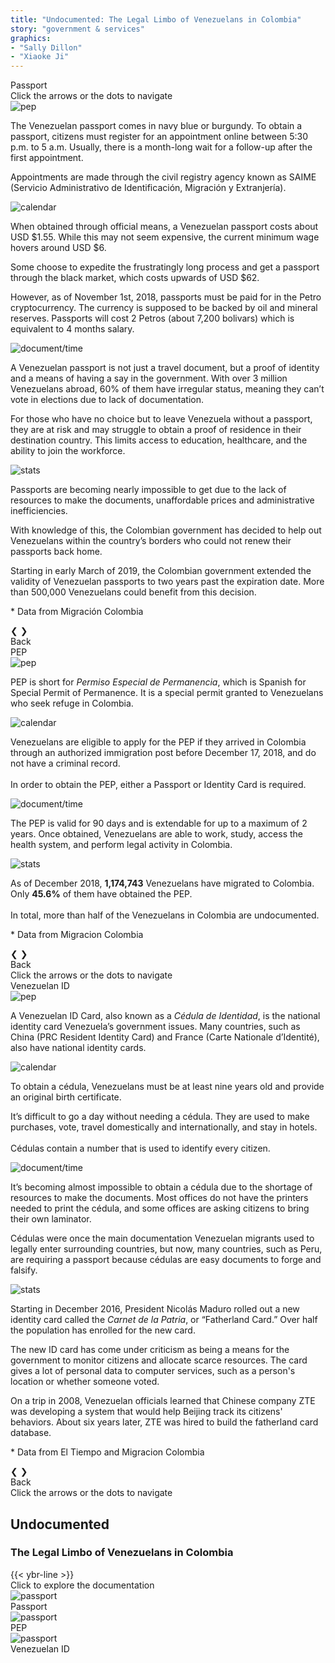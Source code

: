 ```yaml
---
title: "Undocumented: The Legal Limbo of Venezuelans in Colombia"
story: "government & services"
graphics:
- "Sally Dillon"
- "Xiaoke Ji"
---
```

<div class="divider"></div>
<section class="interactive">
  <div class="interactive__body" id="interactive__gov-undocumented">
    <!-- content for passport-->
    <div class="information-body" id="passport-body">
      <div class="information-body-r1" id="passport-body-top">
        <div class="information-title">Passport</div>
        <div class="information-body-r3 bottom-text" id="passport-body-bottom">
          Click the arrows or the dots to navigate
        </div>
      </div>
      <!-- slideshow goes here -->
      <div class="information-body-r2">
        <div class="slideshow-container">
          <!-- first slide -->
          <div class="mySlides-passport fade">
            <div class="slide-image">
              <img class="slide-img-passport slide-img" src="assets/passport.svg" alt="pep">
              <div class="slide-txt">
                <p>The Venezuelan passport comes in navy blue or burgundy. To obtain a passport, citizens must register
                  for an appointment online between 5:30 p.m. to 5 a.m. Usually, there is a month-long wait for a
                  follow-up
                  after the first appointment. </p>
                <p>Appointments are made through the civil registry agency known as SAIME (Servicio Administrativo de
                  Identificación, Migración y Extranjería). </p>
              </div>
            </div>
          </div>
          <!-- second slide -->
          <div class="mySlides-passport fade">
            <div class="slide-image">
              <img class="slide-img-passport-slide2 slide-img" src="assets/passport-slide2.svg" alt="calendar">
              <div class="slide-txt">
                <p>When obtained through official means, a Venezuelan passport costs about USD $1.55. While this may not
                  seem expensive, the current minimum wage hovers around USD $6. </p>
                <p>Some choose to expedite the frustratingly long process and get a passport through the black market,
                  which costs upwards of USD $62.</p>
                <p>However, as of November 1st, 2018, passports must be paid for in the Petro cryptocurrency. The
                  currency
                  is supposed to be backed by oil and mineral reserves. Passports will cost 2 Petros (about 7,200
                  bolivars) which is equivalent to 4 months salary. </p>
              </div>
            </div>
          </div>
          <div class="mySlides-passport fade">
            <div class="slide-image">
              <img class="slide-img-doc slide-img" src="assets/passport-slide3.svg" alt="document/time">
              <div class="slide-txt">
                <p>
                  A Venezuelan passport is not just a travel document, but a proof of identity and a means of having a
                  say in the government. With over 3 million Venezuelans abroad, 60% of them have irregular status,
                  meaning they can’t vote in elections due to lack of documentation.
                </p>
                <p>
                  For those who have no choice but to leave Venezuela without a passport, they are at risk and may
                  struggle to obtain a proof of residence in their destination country. This limits access to education,
                  healthcare, and the ability to join the workforce.
                </p>
              </div>
            </div>
          </div>
          <div class="mySlides-passport fade">
            <div class="slide-image slide-img-expiration">
              <img class="slide-img-stats slide-img " src="assets/expiration date.svg" alt="stats">
              <div class="slide-txt">
                <p>Passports are becoming nearly impossible to get due to the lack of resources to make the documents,
                  unaffordable prices and administrative inefficiencies. </p>
                <p>With knowledge of this, the Colombian government has decided to help out Venezuelans within the
                  country’s borders who could not renew their passports back home.</p>
                <p>Starting in early March of 2019, the Colombian government extended the validity of Venezuelan
                  passports
                  to two years past the expiration date. More than 500,000 Venezuelans could benefit from this decision.
                </p>
                <p class="sources">* Data from Migración Colombia</p>
              </div>
            </div>
          </div>
          <!-- slideshow buttons -->
          <div class="slideshow-buttons flex" id="passport-slide-buttons">
            <a class="prev" onclick="plusSlidesPassport(-1)">&#10094;</a>
            <a class="next" onclick="plusSlidesPassport(1)">&#10095;</a>
          </div>
        </div>
        <div class="back-button-row flex">
          <div class="back-button" id="passport-button">Back</div>
        </div>
        <div style="text-align:center">
          <span class="dot-passport" onclick="currentSlidePassport(1)"></span>
          <span class="dot-passport" onclick="currentSlidePassport(2)"></span>
          <span class="dot-passport" onclick="currentSlidePassport(3)"></span>
          <span class="dot-passport" onclick="currentSlidePassport(4)"></span>
        </div>
      </div>
      <!-- bottom caption -->
    </div>
    <!-- end of content for passport -->
    <!-- content for pep-->
    <div class="information-body" id="PEP-body">
      <div class="information-body-r1" id="pep-body-top">
        <div class="information-title border-blue">PEP</div>
      </div>
      <!-- slideshow goes here -->
      <div class="information-body-r2">
        <div class="slideshow-container">
          <!-- first slide -->
          <div class="mySlides fade">
            <div class="slide-image slide-image-pep">
              <img class="slide-img-pep slide-img" src="assets/pep.svg" alt="pep">
              <div class="slide-txt">
                <p>PEP is short for <em>Permiso Especial de Permanencia</em>, which is Spanish for Special Permit of
                  Permanence. It is a special permit granted to Venezuelans who seek refuge in Colombia.</p>
              </div>
            </div>
          </div>
          <!-- second slide -->
          <div class="mySlides fade">
            <div class="slide-image">
              <img class="slide-img-calendar slide-img" src="assets/calendar.svg" alt="calendar">
              <div class="slide-txt">
                <p>
                  Venezuelans are eligible to apply for the PEP if they arrived in Colombia through an authorized
                  immigration post before December 17, 2018, and do not have a criminal record.
                <br><br>In order to obtain the PEP, either a Passport or Identity Card is required.</p>
              </div>
            </div>
          </div>
          <div class="mySlides fade">
            <div class="slide-image">
              <img class="slide-img-doc slide-img" src="assets/doc.svg" alt="document/time">
              <div class="slide-txt">
                <p>
                  The PEP is valid for 90 days and is extendable for up to a maximum of 2 years. Once obtained,
                  Venezuelans are able to work, study, access the health system, and perform legal activity in Colombia.
                </p>
              </div>
            </div>
          </div>
          <div class="mySlides fade">
            <div class="slide-image ">
              <img class="slide-img-stats slide-img" src="assets/stats.svg" alt="stats">
              <div class="slide-txt">
                <p>As of December 2018, <strong>1,174,743</strong> Venezuelans have migrated to Colombia. Only
                  <strong>45.6%</strong> of them have obtained the PEP.<br><br>
                In total, more than half of the Venezuelans in Colombia are undocumented.</p>
                <p class="sources">* Data from Migracion Colombia</p>
              </div>
            </div>
          </div>
          <!-- slideshow buttons -->
          <div class="slideshow-buttons flex" id="pep-slide-buttons">
            <a class="prev" onclick="plusSlides(-1)">&#10094;</a>
            <a class="next" onclick="plusSlides(1)">&#10095;</a>
          </div>
        </div>
        <div class="back-button-row flex">
          <div class="back-button" id="PEP-button">Back</div>
        </div>
        <div style="text-align:center">
          <span class="dot" onclick="currentSlide(1)"></span>
          <span class="dot" onclick="currentSlide(2)"></span>
          <span class="dot" onclick="currentSlide(3)"></span>
          <span class="dot" onclick="currentSlide(4)"></span>
        </div>
      </div>
      <!-- bottom caption -->
      <div class="information-body-r3 bottom-text" id="pep-body-bottom">
        Click the arrows or the dots to navigate
      </div>
    </div>
    <!-- end of content for pep -->
    <!-- contont for National id -->
    <div class="information-body" id="ID-body">
      <div class="information-body-r1" id="ID-body-top">
        <div class="information-title border-red">Venezuelan ID</div>
      </div>
      <!-- slideshow goes here -->
      <div class="information-body-r2">
        <div class="slideshow-container">
          <!-- first slide -->
          <div class="mySlides-ID fade">
            <div class="slide-image slide-image-ID flex">
              <img class="slide-img-ID slide-img" src="assets/cedula.svg" alt="pep">
              <div class="slide-txt2">
                <p>A Venezuelan ID Card, also known as a <em>Cédula de Identidad</em>, is the national identity card
                  Venezuela’s government issues. Many countries, such as China (PRC Resident Identity Card) and France (Carte
                  Nationale d’Identité), also have national identity cards. </p>
              </div>
            </div>
          </div>
          <!-- second slide -->
          <div class="mySlides-ID fade">
            <div class="slide-image flex">
              <img class="slide-img-calendar slide-img " src="assets/cedule-groceries.svg" alt="calendar">
              <div class="slide-txt2">
                <p>
                  To obtain a cédula, Venezuelans must be at least nine years old and provide an original birth
                  certificate.
                </p>
                <p>
                  It’s difficult to go a day without needing a cédula. They are used to make purchases, vote, travel
                  domestically and internationally, and stay in hotels.
                <br><br>
                Cédulas contain a number that is used to identify every citizen.</p>
              </div>
            </div>
          </div>
          <div class="mySlides-ID fade">
            <div class="slide-image flex">
              <img class="slide-img-doc slide-img" src="assets/printer.svg" alt="document/time">
              <div class="slide-txt2">
                <p>It’s becoming almost impossible to obtain a cédula due to the shortage of resources to make the
                  documents. Most offices do not have the printers needed to print the cédula, and some offices are
                  asking citizens to bring their own laminator.</p>
                <p>Cédulas were once the main documentation Venezuelan migrants used to legally enter surrounding
                  countries, but now, many countries, such as Peru, are requiring a passport because cédulas are easy
                  documents to forge and falsify. </p>
              </div>
            </div>
          </div>
          <div class="mySlides-ID fade">
            <div class="slide-image flex">
              <img class="slide-img-stats slide-img" src="assets/carnet-de-la-patria.svg" alt="stats">
              <div class="slide-txt2">
                <p>
                  Starting in December 2016, President Nicolás Maduro rolled out a new identity card called the
                  <em>Carnet de la Patria</em>, or “Fatherland Card.” Over half the population has enrolled for the new
                  card.
                </p>
                <p>
                  The new ID card has come under criticism as being a means for the government to monitor citizens and
                  allocate scarce resources. The card gives a lot of personal data to computer services, such as a
                  person's location or whether someone voted.
                </p>
                <p>
                  On a trip in 2008, Venezuelan officials learned that Chinese company ZTE was developing a system that
                  would help Beijing track its citizens' behaviors. About six years later, ZTE was hired to build the
                  fatherland card database.
                </p>
                <p class="sources">* Data from El Tiempo and Migracion Colombia</p>
              </div>
            </div>
          </div>
          <!-- slideshow buttons -->
          <div class="slideshow-buttons flex" id="ID-slide-buttons">
            <a class="prev" onclick="plusSlidesID(-1)">&#10094;</a>
            <a class="next" onclick="plusSlidesID(1)">&#10095;</a>
          </div>
        </div>
        <div class="back-button-row flex">
          <div class="back-button" id="ID-button">Back</div>
        </div>
        <div style="text-align:center">
          <span class="dot-ID" onclick="currentSlideID(1)"></span>
          <span class="dot-ID" onclick="currentSlideID(2)"></span>
          <span class="dot-ID" onclick="currentSlideID(3)"></span>
          <span class="dot-ID" onclick="currentSlideID(4)"></span>
        </div>
      </div>
      <!-- bottom caption -->
      <div class="information-body-r3 bottom-text" id="ID-body-bottom">
        Click the arrows or the dots to navigate
      </div>
    </div>
    <!-- end of content for national ID -->
    <!-- front page -->
    <div class="container-body">
      <div class="flex-column" id="r-1">
        <div class="interactive__header">
          <h2 class="interactive__title">Undocumented</h2>
          <h3 class="interactive__subhead">The Legal Limbo of Venezuelans in Colombia</h3>
          {{< ybr-line >}}
        </div>
        <div class="flex" id="r-3">
          <div class="bottom-text">Click to explore the documentation</div>
        </div>
        <div class="flex" id="r-2">
          <div class="flex document-box" id="r-2-c-1">
            <div class="document-img">
              <img class="passport-svg" src="assets/passport.svg" alt="passport">
            </div>
            <div class="flex document-txt">
              <div class="document-caption">Passport</div>
            </div>
          </div>
          <div class="flex document-box" id="r-2-c-2">
            <div class="flex document-img">
              <img class="pep-svg" src="assets/pep.svg" alt="passport">
            </div>
            <div class="flex document-txt">
              <div class="document-caption">PEP</div>
            </div>
          </div>
          <div class="flex document-box" id="r-2-c-3">
            <div class="flex document-img">
              <img class="cedula-svg" src="assets/cedula.svg" alt="passport">
            </div>
            <div class="flex document-txt">
              <div class="document-caption">Venezuelan ID</div>
            </div>
          </div>
        </div>
      </div>
    </div>
</section>
<div class="divider"></div>

